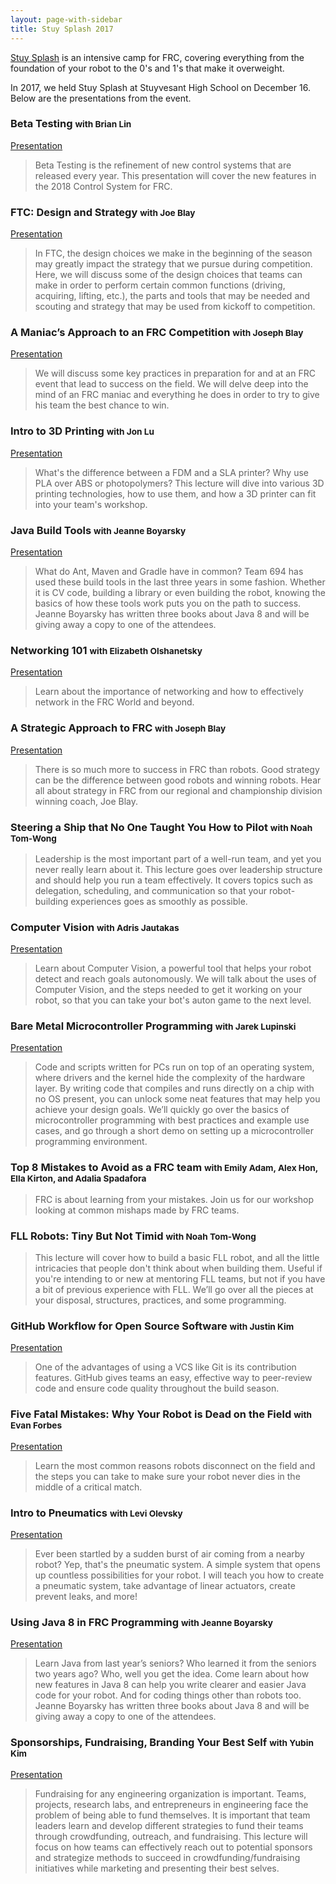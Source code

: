 ```yaml
---
layout: page-with-sidebar
title: Stuy Splash 2017
---
```


[Stuy Splash](/community/projects/stuysplash/) is an intensive camp for FRC, covering everything from the foundation of your robot to the 0's and 1's that make it overweight.

In 2017, we held Stuy Splash at Stuyvesant High School on December 16. Below are the presentations from the event.

### Beta Testing <small>with Brian Lin</small>
[Presentation](https://docs.google.com/presentation/d/1pf69A4-p_b-h4JZ9KodQE5IhOqCxhiyh4o81PRncSjE/edit?usp=sharing)

> Beta Testing is the refinement of new control systems that are released every year. This presentation will cover the new features in the 2018 Control System for FRC.

### FTC: Design and Strategy <small>with Joe Blay</small>
[Presentation](https://docs.google.com/presentation/d/12p6u4KrPqPsYTcmGFcLq70O40rvvVxBOFjtEKAxtIPk/edit?usp=sharing)

> In FTC, the design choices we make in the beginning of the season may greatly impact the strategy that we pursue during competition. Here, we will discuss some of the design choices that teams can make in order to perform certain common functions (driving, acquiring, lifting, etc.), the parts and tools that may be needed and scouting and strategy that may be used from kickoff to competition.

### A Maniac’s Approach to an FRC Competition <small>with Joseph Blay</small>
[Presentation](
https://docs.google.com/presentation/d/1KYQqN0NNuvvC8Vyvj0CvNkjqRPje7qnppp4E9arSyAs/edit?usp=sharing)

> We will discuss some key practices in preparation for and at an FRC event that lead to success on the field. We will delve deep into the mind of an FRC maniac and everything he does in order to try to give his team the best chance to win.

### Intro to 3D Printing <small>with Jon Lu</small>
[Presentation](
https://docs.google.com/presentation/d/1Vze8476anFM1utZV2J0OJ-krT0gGEkTcrWkNVtyE9A8/edit?usp=sharing)

> What's the difference between a FDM and a SLA printer? Why use PLA over ABS or photopolymers? This lecture will dive into various 3D printing technologies, how to use them, and how a 3D printer can fit into your team's workshop.

### Java Build Tools <small>with Jeanne Boyarsky</small>
[Presentation](https://docs.google.com/presentation/d/1uY1e___SWvf2SuoYcv6uK_usdcXHXvI2gwJ-UXrBSvY/edit?usp=sharing)

> What do Ant, Maven and Gradle have in common? Team 694 has used these build tools in the last three years in some fashion. Whether it is CV code, building a library or even building the robot, knowing the basics of how these tools work puts you on the path to success. Jeanne Boyarsky has written three books about Java 8 and will be giving away a copy to one of the attendees.

### Networking 101 <small>with Elizabeth Olshanetsky</small>
[Presentation](https://docs.google.com/presentation/d/1aKBUt6QO37T4UxzF7Q9--jIvQIT0g__Hp5du2jOF738/edit?usp=sharing)

> Learn about the importance of networking and how to effectively network in the FRC World and beyond.

### A Strategic Approach to FRC <small>with Joseph Blay</small>
[Presentation](https://docs.google.com/presentation/d/1NKC3YLelvW7PpviZz4noWCvwX_LLhRitmeA5-0Z1XjY/edit?usp=sharing)

> There is so much more to success in FRC than robots. Good strategy can be the difference between good robots and winning robots. Hear all about strategy in FRC from our regional and championship division winning coach, Joe Blay.

### Steering a Ship that No One Taught You How to Pilot <small>with Noah Tom-Wong</small>
> Leadership is the most important part of a well-run team, and yet you never really learn about it. This lecture goes over leadership structure and should help you run a team effectively. It covers topics such as delegation, scheduling, and communication so that your robot-building experiences goes as smoothly as possible.

### Computer Vision <small>with Adris Jautakas</small>
[Presentation](https://docs.google.com/presentation/d/15nIUgJT7RU4COfI9Yqk9uACz-bMqtx3cpUjMZ0F_YbQ/edit?usp=sharing)

> Learn about Computer Vision, a powerful tool that helps your robot detect and reach goals autonomously. We will talk about the uses of Computer Vision, and the steps needed to get it working on your robot, so that you can take your bot's auton game to the next level.

### Bare Metal Microcontroller Programming <small>with Jarek Lupinski</small>
[Presentation](https://docs.google.com/presentation/d/1jKidv__pbmm16-i3DMtRbtK-tWV-Q1HBJqlvdThi0zs/edit?usp=sharing)

> Code and scripts written for PCs run on top of an operating system, where drivers and the kernel hide the complexity of the hardware layer. By writing code that compiles and runs directly on a chip with no OS present, you can unlock some neat features that may help you achieve your design goals. We’ll quickly go over the basics of microcontroller programming with best practices and example use cases, and go through a short demo on setting up a microcontroller programming environment.

### Top 8 Mistakes to Avoid as a FRC team <small>with Emily Adam, Alex Hon, Ella Kirton, and Adalia Spadafora</small>
> FRC is about learning from your mistakes. Join us for our workshop looking at common mishaps made by FRC teams.

### FLL Robots: Tiny But Not Timid <small>with Noah Tom-Wong</small>
> This lecture will cover how to build a basic FLL robot, and all the little intricacies that people don't think about when building them. Useful if you're intending to or new at mentoring FLL teams, but not if you have a bit of previous experience with FLL. We’ll go over all the pieces at your disposal, structures, practices, and some programming.

### GitHub Workflow for Open Source Software <small>with Justin Kim</small>
[Presentation](https://docs.google.com/presentation/d/1fe6K-ugrINR1anumppdmy5clUeGv_TzrGn66e2xUstE/edit?usp=sharing)

> One of the advantages of using a VCS like Git is its contribution features. GitHub gives teams an easy, effective way to peer-review code and ensure code quality throughout the build season.

### Five Fatal Mistakes: Why Your Robot is Dead on the Field <small>with Evan Forbes</small>
[Presentation](https://docs.google.com/presentation/d/1tcrI3XbZPcJAUn9an1S5smc_v619o2s8YfDky0_kpGY/edit?usp=sharing)

> Learn the most common reasons robots disconnect on the field and the steps you can take to make sure your robot never dies in the middle of a critical match.

### Intro to Pneumatics <small>with Levi Olevsky</small>
[Presentation](https://docs.google.com/presentation/d/1gZ11QdUmwOMtq5KBM-8BguyIgiPTtRtrRM3t4nWcnkE/edit?usp=sharing)

> Ever been startled by a sudden burst of air coming from a nearby robot? Yep, that's the pneumatic system. A simple system that opens up countless possibilities for your robot. I will teach you how to create a pneumatic system, take advantage of linear actuators, create prevent leaks, and more!

### Using Java 8 in FRC Programming <small>with Jeanne Boyarsky</small>
[Presentation](https://docs.google.com/presentation/d/191o9M8kSr7wwmS1jdRsVJbT2ycd4DuLihDqjQcXngk0/edit?usp=sharing)

> Learn Java from last year’s seniors? Who learned it from the seniors two years ago? Who, well you get the idea. Come learn about how new features in Java 8 can help you write clearer and easier Java code for your robot. And for coding things other than robots too. Jeanne Boyarsky has written three books about Java 8 and will be giving away a copy to one of the attendees.

### Sponsorships, Fundraising, Branding Your Best Self <small>with Yubin Kim</small>
[Presentation](https://docs.google.com/presentation/d/1a0a8aEAPMs0gSzQlzCkxFMrgblo8-LFC5_vd610xB0I/edit?usp=sharing)

> Fundraising for any engineering organization is important. Teams, projects, research labs, and entrepreneurs in engineering face the problem of being able to fund themselves. It is important that team leaders learn and develop different strategies to fund their teams through crowdfunding, outreach, and fundraising. This lecture will focus on how teams can effectively reach out to potential sponsors and strategize methods to succeed in crowdfunding/fundraising initiatives while marketing and presenting their best selves.
